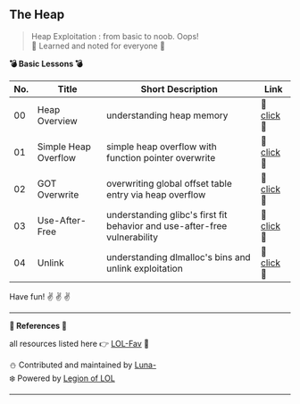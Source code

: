 ## The Heap
> Heap Exploitation : from basic to noob. Oops!   
:syringe: Learned and noted for everyone :syringe:


**:bomb: Basic Lessons :bomb:**

| No. |Title| Short Description | Link |
|--|--|--|--|
| 00 | Heap Overview | understanding heap memory | :paperclip: [click ](https://github.com/LunaM00n/LOL-Sec-Collection/blob/master/Notes/the-heap/notes/0x00_understanding_heap_memory.md) :paperclip:|
| 01 | Simple Heap Overflow | simple heap overflow with function pointer overwrite | :paperclip: [click ](https://github.com/LunaM00n/LOL-Sec-Collection/blob/master/Notes/the-heap/notes/0x01_simple_heap_overflow.md) :paperclip:|
| 02 | GOT Overwrite | overwriting global offset table entry via heap overflow| :paperclip: [click ](https://github.com/LunaM00n/LOL-Sec-Collection/blob/master/Notes/the-heap/notes/0x02_GOT_overwrite.md) :paperclip:|
| 03 | Use-After-Free | understanding glibc's first fit behavior and use-after-free vulnerability  | :paperclip: [click ](https://github.com/LunaM00n/LOL-Sec-Collection/blob/master/Notes/the-heap/notes/0x03_use_after_free.md) :paperclip:|
| 04 | Unlink | understanding dlmalloc's bins and unlink exploitation | :paperclip: [click](https://github.com/LunaM00n/LOL-Sec-Collection/blob/master/Notes/the-heap/notes/0x04_unlink.md) :paperclip:


Have fun! :v: :v: :v:

---
**:muscle: References :muscle:**  

all resources listed here :point_right: [LOL-Fav](http://location-href.com/lol-fav/)  :page_facing_up:

:snowman: Contributed and maintained by [Luna-](https://twitter.com/art0flunam00n)  
:snowflake: Powered by [Legion of LOL](http://location-href.com)

---
